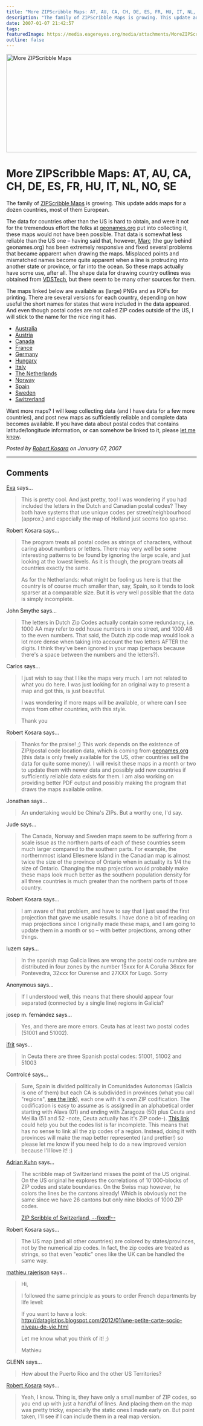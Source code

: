 ```yaml
---
title: "More ZIPScribble Maps: AT, AU, CA, CH, DE, ES, FR, HU, IT, NL, NO, SE"
description: "The family of ZIPScribble Maps is growing. This update adds maps for a dozen countries, most of them European."
date: 2007-01-07 21:42:57
tags: 
featuredImage: https://media.eagereyes.org/media/attachments/MoreZIPScribbleMaps.jpg
outline: false
---
```


<p><img title="More ZIPScribble Maps" src="https://media.eagereyes.org/media/attachments/MoreZIPScribbleMaps.jpg" alt="More ZIPScribble Maps" width="600" height="260" /></p>

# More ZIPScribble Maps: AT, AU, CA, CH, DE, ES, FR, HU, IT, NL, NO, SE

The family of <a href="http://eagereyes.org/topics/ZIPScribbleMaps">ZIPScribble Maps</a> is growing. This update adds maps for a dozen countries, most of them European.

The data for countries other than the US is hard to obtain, and were it not for the tremendous effort the folks at <a href="http://geonames.org/">geonames.org</a> put into collecting it, these maps would not have been possible. That data is somewhat less reliable than the US one – having said that, however, <a href="http://www.monte-bre.ch/">Marc</a> (the guy behind geonames.org) has been extremely responsive and fixed several problems that became apparent when drawing the maps. Misplaced points and mismatched names become quite apparent when a line is protruding into another state or province, or far into the ocean. So these maps actually have some use, after all. The shape data for drawing country outlines was obtained from <a href="http://www.vdstech.com/map_data.htm">VDSTech</a>, but there seem to be many other sources for them.

The maps linked below are available as (large) PNGs and as PDFs for printing. There are several versions for each country, depending on how useful the short names for states that were included in the data appeared. And even though postal codes are not called ZIP codes outside of the US, I will stick to the name for the nice ring it has.
<ul>
	<li><a href="http://eagereyes.org/zipscribble-maps/australia">Australia</a></li>
	<li><a href="http://eagereyes.org/zipscribble-maps/austria">Austria</a></li>
	<li><a href="http://eagereyes.org/zipscribble-maps/canada">Canada</a></li>
	<li><a href="http://eagereyes.org/zipscribble-maps/france">France</a></li>
	<li><a href="http://eagereyes.org/zipscribble-maps/germany">Germany</a></li>
	<li><a href="http://eagereyes.org/zipscribble-maps/hungary">Hungary</a></li>
	<li><a href="http://eagereyes.org/zipscribble-maps/italy">Italy</a></li>
	<li><a href="http://eagereyes.org/zipscribble-maps/netherlands">The Netherlands</a></li>
	<li><a href="http://eagereyes.org/zipscribble-maps/norway">Norway</a></li>
	<li><a href="http://eagereyes.org/zipscribble-maps/spain">Spain</a></li>
	<li><a href="http://eagereyes.org/zipscribble-maps/sweden">Sweden</a></li>
	<li><a href="http://eagereyes.org/zipscribble-maps/switzerland">Switzerland</a></li>
</ul>
Want more maps? I will keep collecting data (and I have data for a few more countries), and post new maps as sufficiently reliable and complete data becomes available. If you have data about postal codes that contains latitude/longitude information, or can somehow be linked to it, please <a href="http://eagereyes.org/contact">let me know</a>.


_Posted by <a href="/about">Robert Kosara</a> on January 07, 2007_


<aside class="comments">

---
## Comments

<a href="http://science.easternblot.net" rel="nofollow noopener" target="_blank">Eva</a> says…
>	This is pretty cool. And just pretty, too! I was wondering if you had included the letters in the Dutch and Canadian postal codes? They both have systems that use unique codes per street/neighbourhood (approx.) and especially the map of Holland just seems too sparse.

Robert Kosara says…
>	<p>The program treats all postal codes as strings of characters, without caring about numbers or letters. There may very well be some interesting patterns to be found by ignoring the large scale, and just looking at the lowest levels. As it is though, the program treats all countries exactly the same.</p><p>As for the Netherlands: what might be fooling us here is that the country is of course much smaller than, say, Spain, so it tends to look sparser at a comparable size. But it is very well possible that the data is simply incomplete.</p>

John Smythe says…
>	The letters in Dutch Zip Codes actually contain some redundancy, i.e. 1000 AA may refer to odd house numbers in one street, and 1000 AB to the even numbers.  That said, the Dutch zip code map would look a lot more dense when taking into account the two letters AFTER the digits.  I think they've been ignored in your map (perhaps because there's a space between the numbers and the letters?).

Carlos says…
>	I just wish to say that I like the maps very much.  I am not related to what you do here.  I was just looking for an original way to present a map and got this, is just beautiful.
>	
>	I was wondering if more maps will be available, or where can I see maps from other countries, with this style.
>	
>	Thank you

Robert Kosara says…
>	<p>
>	Thanks for the praise! ;) This work depends on the existence of ZIP/postal code location data, which is coming from <a href="http://www.geonames.org/">geonames.org</a>
>	(this data is only freely available for the US, other countries sell
>	the data for quite some money). I will revisit these maps in a month or
>	two to update them with newer data and possibly add new countries if
>	sufficiently reliable data exists for them. I am also working on
>	providing better PDF output and possibly making the program that draws
>	the maps available online.
>	</p>
>	

Jonathan says…
>	An undertaking would be China's ZIPs. But a worthy one, I'd say.

Jude says…
>	The Canada, Norway and Sweden maps seem to be suffering from a scale issue as the northern parts of each of these countries seem much larger compared to the southern parts. For example, the northernmost island Ellesmere Island in the Canadian map is almost twice the size of the province of Ontario when in actuality its 1/4 the size of Ontario. Changing the map projection would probably make these maps look much better as the southern population density for all three countries is much greater than the northern parts of those country.

Robert Kosara says…
>	<p>
>	I am aware of that problem, and have to say that I just used the first projection that gave me usable results. I have done a bit of reading on map projections since I originally made these maps, and I am going to update them in a month or so – with better projections, among other things. 
>	</p>
>	

luzem says…
>	In the spanish map Galicia lines are wrong the postal code numbre are distributed in four zones by the number 15xxx for A Coruña 36xxx for Pontevedra, 32xxx for Ourense and 27XXX for Lugo.
>	Sorry

Anonymous says…
>	If I understood well, this means that there should appear four separated (connected by a single line) regions in Galicia? 

josep m. fernández says…
>	Yes, and there are more errors. Ceuta has at least two postal codes (51001 and 51002).

<a href="http://cinemafriki.blogaliza.org" rel="nofollow noopener" target="_blank">ifrit</a> says…
>	In Ceuta there are three Spanish postal codes: 51001, 51002 and 51003

Controlcé says…
>	Sure, Spain is divided politically in Comunidades Autonomas (Galicia is one of them) but each CA is subdivided in provinces (what you call "regions", <a href="http://en.wikipedia.org/wiki/Provinces_of_Spain">see the link</a>), each one with it's own ZIP codification. The codification is easy to assume as is assigned in an alphabetical order starting with Alava (01) and ending with Zaragoza (50) plus Ceuta and Melilla (51 and 52 -note, Ceuta actually has it's ZIP code-). <a href="http://en.wikipedia.org/wiki/List_of_postal_codes_in_Spain">This link</a> could help you but the codes list is far incomplete. This means that has no sense to link all the zip codes of a region. Instead, doing it with provinces will make the map better represented (and prettier!) so please let me know if you need help to do a new improved version because I'll love it! :)
>	

<a href="http://www.iam.unibe.ch/~akuhn/blog" rel="nofollow noopener" target="_blank">Adrian Kuhn</a> says…
>	The scribble map of Switzerland misses the point of the US original. On the US original he explores the correlations of 10'000-blocks of ZIP codes and state boundaries. On the Swiss map however, he colors the lines be the cantons already! Which is obviously not the same since we have 26 cantons but only nine blocks of 1000 ZIP codes. 
>	
>	<a href="http://www.iam.unibe.ch/~akuhn/blog/2008/10/zip-code-map-of-switzerland/">ZIP Scribble of Switzerland, --fixed!--</a>

Robert Kosara says…
>	<p>The US map (and all other countries) are colored by states/provinces, not by the numerical zip codes. In fact, the zip codes are treated as strings, so that even "exotic" ones like the UK can be handled the same way.</p>

<a href="http://datagistips.blogspot.com/" rel="nofollow noopener" target="_blank">mathieu rajerison</a> says…
>	Hi,
>	
>	I followed the same principle as yours to order French departments by life level:
>	
>	If you want to have a look:
>	http://datagistips.blogspot.com/2012/01/une-petite-carte-socio-niveau-de-vie.html
>	
>	Let me know what you think of it! ;)
>	
>	Mathieu

GLENN says…
>	How about the Puerto Rico and the other US Territories?

<a href="http://eagereyes.org/about" rel="nofollow noopener" target="_blank">Robert Kosara</a> says…
>	Yeah, I know. Thing is, they have only a small number of ZIP codes, so you end up with just a handful of lines. And placing them on the map was pretty tricky, especially the static ones I made early on. But point taken, I'll see if I can include them in a real map version.

</aside>

